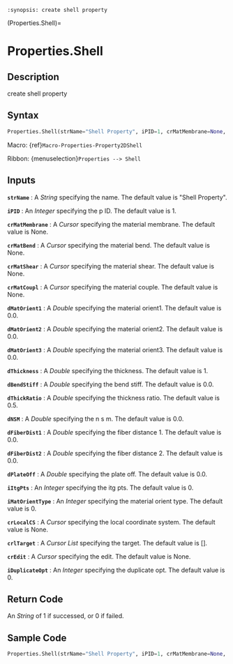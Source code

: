 ```{module} Properties.Shell()
:synopsis: create shell property
```

(Properties.Shell)=

# Properties.Shell

## Description

create shell property

## Syntax

```python
Properties.Shell(strName="Shell Property", iPID=1, crMatMembrane=None, crMatBend=None, crMatShear=None, crMatCoupl=None, dMatOrient1=0.0, dMatOrient2=0.0, dMatOrient3=0.0, dThickness=1, dBendStiff=0.0, dThickRatio=0.5, dNSM=0.0, dFiberDist1=0.0, dFiberDist2=0.0, dPlateOff=0.0, iItgPts=0, iMatOrientType=0, crLocalCS=None, crlTarget=[], crEdit=None, iDuplicateOpt=0)
```

Macro: {ref}`Macro-Properties-Property2DShell`

Ribbon: {menuselection}`Properties --> Shell`

## Inputs

**`strName`**
: A _String_ specifying the name. The default value is "Shell Property".

**`iPID`**
: An _Integer_ specifying the p ID. The default value is 1.

**`crMatMembrane`**
: A _Cursor_ specifying the material membrane. The default value is None.

**`crMatBend`**
: A _Cursor_ specifying the material bend. The default value is None.

**`crMatShear`**
: A _Cursor_ specifying the material shear. The default value is None.

**`crMatCoupl`**
: A _Cursor_ specifying the material couple. The default value is None.

**`dMatOrient1`**
: A _Double_ specifying the material orient1. The default value is 0.0.

**`dMatOrient2`**
: A _Double_ specifying the material orient2. The default value is 0.0.

**`dMatOrient3`**
: A _Double_ specifying the material orient3. The default value is 0.0.

**`dThickness`**
: A _Double_ specifying the thickness. The default value is 1.

**`dBendStiff`**
: A _Double_ specifying the bend stiff. The default value is 0.0.

**`dThickRatio`**
: A _Double_ specifying the thickness ratio. The default value is 0.5.

**`dNSM`**
: A _Double_ specifying the n s m. The default value is 0.0.

**`dFiberDist1`**
: A _Double_ specifying the fiber distance 1. The default value is 0.0.

**`dFiberDist2`**
: A _Double_ specifying the fiber distance 2. The default value is 0.0.

**`dPlateOff`**
: A _Double_ specifying the plate off. The default value is 0.0.

**`iItgPts`**
: An _Integer_ specifying the itg pts. The default value is 0.

**`iMatOrientType`**
: An _Integer_ specifying the material orient type. The default value is 0.

**`crLocalCS`**
: A _Cursor_ specifying the local coordinate system. The default value is None.

**`crlTarget`**
: A _Cursor List_ specifying the target. The default value is [].

**`crEdit`**
: A _Cursor_ specifying the edit. The default value is None.

**`iDuplicateOpt`**
: An _Integer_ specifying the duplicate opt. The default value is 0.

## Return Code

An _String_ of 1 if successed, or 0 if failed.

## Sample Code

```python
Properties.Shell(strName="Shell Property", iPID=1, crMatMembrane=None, crMatBend=None, crMatShear=None, crMatCoupl=None, dMatOrient1=0.0, dMatOrient2=0.0, dMatOrient3=0.0, dThickness=1, dBendStiff=0.0, dThickRatio=0.5, dNSM=0.0, dFiberDist1=0.0, dFiberDist2=0.0, dPlateOff=0.0, iItgPts=0, iMatOrientType=0, crLocalCS=None, crlTarget=[], crEdit=None, iDuplicateOpt=0)
```
